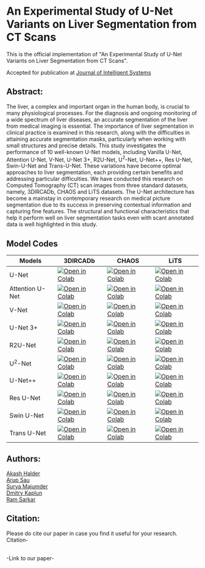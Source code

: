 # An Experimental Study of U-Net Variants on Liver Segmentation from CT Scans
This is the official implementation of "An Experimental Study of U-Net Variants on Liver Segmentation from CT Scans". 

Accepted for publication at [Journal of Intelligent Systems](https://www.degruyter.com/journal/key/jisys/html?lang=en)

## Abstract:
The liver, a complex and important organ in the human body, is crucial to many physiological processes. For the diagnosis and ongoing monitoring of a wide spectrum of liver diseases, an accurate segmentation of the liver from medical imaging is essential. The importance of liver segmentation in clinical practice is examined in this research, along with the difficulties in attaining accurate segmentation masks, particularly when working with small structures and precise details. 
This study investigates the performance of 10 well-known U-Net models, including Vanilla U-Net, Attention U-Net, V-Net, U-Net 3+, R2U-Net, U$^2$-Net, U-Net++, Res U-Net, Swin-U-Net and Trans-U-Net. These variations have become optimal approaches to liver segmentation, each providing certain benefits and addressing particular difficulties. We have conducted this research on Computed Tomography (CT) scan images from three standard datasets, namely, 3DIRCADb, CHAOS and LiTS datasets. 
The U-Net architecture has become a mainstay in contemporary research on medical picture segmentation due to its success in preserving contextual information and capturing fine features. The structural and functional characteristics that help it perform well on liver segmentation tasks even with scant annotated data is well highlighted in this study. 



## Model Codes
| Models                     | 3DIRCADb                      | CHAOS                      | LiTS                          |
|----------------------------|-------------------------------|----------------------------|-------------------------------|
| U-Net | [![Open in Colab](https://colab.research.google.com/assets/colab-badge.svg)](https://colab.research.google.com/github/akalder/ComparativeStudyLiverSegmentation/blob/main/3DIRCADb/3dircadb-unet-liver.ipynb) | [![Open in Colab](https://colab.research.google.com/assets/colab-badge.svg)](https://colab.research.google.com/github/akalder/ComparativeStudyLiverSegmentation/blob/main/CHAOS/chaos-unet-liver.ipynb) | [![Open in Colab](https://colab.research.google.com/assets/colab-badge.svg)](https://colab.research.google.com/github/akalder/ComparativeStudyLiverSegmentation/blob/main/LiTS/unet-lits.ipynb) |
| Attention U-Net | [![Open in Colab](https://colab.research.google.com/assets/colab-badge.svg)](https://colab.research.google.com/github/akalder/ComparativeStudyLiverSegmentation/blob/main/3DIRCADb/3dircadb-attentionunet-liver.ipynb) | [![Open in Colab](https://colab.research.google.com/assets/colab-badge.svg)](https://colab.research.google.com/github/akalder/ComparativeStudyLiverSegmentation/blob/main/CHAOS/chaos-attentionunet-liver-backbone-vgg16.ipynb) | [![Open in Colab](https://colab.research.google.com/assets/colab-badge.svg)](https://colab.research.google.com/github/akalder/ComparativeStudyLiverSegmentation/blob/main/LiTS/attentionunet-lits.ipynb) |
| V-Net | [![Open in Colab](https://colab.research.google.com/assets/colab-badge.svg)](https://colab.research.google.com/github/akalder/ComparativeStudyLiverSegmentation/blob/main/3DIRCADb/3dircadb-vnet2d-liver.ipynb) | [![Open in Colab](https://colab.research.google.com/assets/colab-badge.svg)](https://colab.research.google.com/github/akalder/ComparativeStudyLiverSegmentation/blob/main/CHAOS/chaos-vnet2d-liver.ipynb) | [![Open in Colab](https://colab.research.google.com/assets/colab-badge.svg)](https://colab.research.google.com/github/akalder/ComparativeStudyLiverSegmentation/blob/main/LiTS/vnet-lits.ipynb) |
| U-Net 3+ | [![Open in Colab](https://colab.research.google.com/assets/colab-badge.svg)](https://colab.research.google.com/github/akalder/ComparativeStudyLiverSegmentation/blob/main/3DIRCADb/3dircad-unet3plus-liver.ipynb) | [![Open in Colab](https://colab.research.google.com/assets/colab-badge.svg)](https://colab.research.google.com/github/akalder/ComparativeStudyLiverSegmentation/blob/main/CHAOS/chaos-unet3plus-liver.ipynb) | [![Open in Colab](https://colab.research.google.com/assets/colab-badge.svg)](https://colab.research.google.com/github/akalder/ComparativeStudyLiverSegmentation/blob/main/LiTS/unet3-lits.ipynb) |
| R2U-Net | [![Open in Colab](https://colab.research.google.com/assets/colab-badge.svg)](https://colab.research.google.com/github/akalder/ComparativeStudyLiverSegmentation/blob/main/3DIRCADb/r2unet-3dircadb.ipynb) | [![Open in Colab](https://colab.research.google.com/assets/colab-badge.svg)](https://colab.research.google.com/github/akalder/ComparativeStudyLiverSegmentation/blob/main/CHAOS/r2unet-chaos-final.ipynb) | [![Open in Colab](https://colab.research.google.com/assets/colab-badge.svg)](https://colab.research.google.com/github/akalder/ComparativeStudyLiverSegmentation/blob/main/LiTS/r2unet-lits.ipynb) |
| U<sup>2</sup>-Net | [![Open in Colab](https://colab.research.google.com/assets/colab-badge.svg)](https://colab.research.google.com/github/akalder/ComparativeStudyLiverSegmentation/blob/main/3DIRCADb/u-2net-3dircadb.ipynb) | [![Open in Colab](https://colab.research.google.com/assets/colab-badge.svg)](https://colab.research.google.com/github/akalder/ComparativeStudyLiverSegmentation/blob/main/CHAOS/u-2-net-chaos.ipynb) | [![Open in Colab](https://colab.research.google.com/assets/colab-badge.svg)](https://colab.research.google.com/github/akalder/ComparativeStudyLiverSegmentation/blob/main/LiTS/U2-Net.ipynb) |
| U-Net++ | [![Open in Colab](https://colab.research.google.com/assets/colab-badge.svg)](https://colab.research.google.com/github/akalder/ComparativeStudyLiverSegmentation/blob/main/3DIRCADb/unet++-3dircadb.ipynb) | [![Open in Colab](https://colab.research.google.com/assets/colab-badge.svg)](https://colab.research.google.com/github/akalder/ComparativeStudyLiverSegmentation/blob/main/CHAOS/unet++-chaos.ipynb) | [![Open in Colab](https://colab.research.google.com/assets/colab-badge.svg)](https://colab.research.google.com/github/akalder/ComparativeStudyLiverSegmentation/blob/main/LiTS/unet++_lits.ipynb) |
| Res U-Net | [![Open in Colab](https://colab.research.google.com/assets/colab-badge.svg)](https://colab.research.google.com/github/akalder/ComparativeStudyLiverSegmentation/blob/main/3DIRCADb/residual-unet-3dircadb.ipynb) | [![Open in Colab](https://colab.research.google.com/assets/colab-badge.svg)](https://colab.research.google.com/github/akalder/ComparativeStudyLiverSegmentation/blob/main/CHAOS/CHAOS-ResUNetSelf-Liver.ipynb) | [![Open in Colab](https://colab.research.google.com/assets/colab-badge.svg)](https://colab.research.google.com/github/akalder/ComparativeStudyLiverSegmentation/blob/main/LiTS/ResU-Net.ipynb) |
| Swin U-Net | [![Open in Colab](https://colab.research.google.com/assets/colab-badge.svg)](https://colab.research.google.com/github/akalder/ComparativeStudyLiverSegmentation/blob/main/3DIRCADb/swin-unet-3dircadb.ipynb) | [![Open in Colab](https://colab.research.google.com/assets/colab-badge.svg)](https://colab.research.google.com/github/akalder/ComparativeStudyLiverSegmentation/blob/main/CHAOS/swin-unet-chaos.ipynb) | [![Open in Colab](https://colab.research.google.com/assets/colab-badge.svg)](https://colab.research.google.com/github/akalder/ComparativeStudyLiverSegmentation/blob/main/LiTS/swinunet-lits.ipynb) |
| Trans U-Net | [![Open in Colab](https://colab.research.google.com/assets/colab-badge.svg)](https://colab.research.google.com/github/akalder/ComparativeStudyLiverSegmentation/blob/main/3DIRCADb/transunet-3dircadb.ipynb) | [![Open in Colab](https://colab.research.google.com/assets/colab-badge.svg)](https://colab.research.google.com/github/akalder/ComparativeStudyLiverSegmentation/blob/main/CHAOS/chaos-transunet-liver.ipynb) | [![Open in Colab](https://colab.research.google.com/assets/colab-badge.svg)](https://colab.research.google.com/github/akalder/ComparativeStudyLiverSegmentation/blob/main/LiTS/transunet-lits.ipynb) |

## Authors:
[Akash Halder](https://in.linkedin.com/in/akash-halder-1b315b1b7?original_referer=https%3A%2F%2Fwww.google.com%2F)<br/>
[Arup Sau](https://www.linkedin.com/in/arup-sau-6503a4184/)<br/>
[Surya Majumder](https://www.linkedin.com/in/surya-majumder-333891246/)<br/>
[Dmitry Kaplun](https://ru.linkedin.com/in/dmitrii-kaplun-7971b085/en)<br/>
[Ram Sarkar](http://www.jaduniv.edu.in/profile.php?uid=686)<br/>

## Citation:
Please do cite our paper in case you find it useful for your research.<br/>
Citation-<br/>

<br/>
-Link to our paper-<br/>
